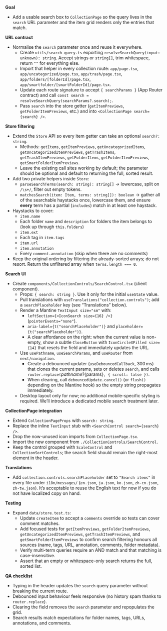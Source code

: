 **Goal**

- Add a usable search box to `CollectionPage` so the query lives in the `search` URL parameter and the item grid renders only the entries that match.

**URL contract**

- Normalise the `search` parameter once and reuse it everywhere.
  - Create `utils/search-query.ts` exporting `resolveSearchQuery(input: unknown): string`. Accept strings or `string[]`, trim whitespace, return `""` for everything else.
  - Import that helper in every collection route: `app/page.tsx`, `app/uncategorized/page.tsx`, `app/trash/page.tsx`, `app/folders/[folderId]/page.tsx`, `app/smartfolder/[smartFolderId]/page.tsx`.
  - Update each route signature to accept `{ searchParams }` (App Router contract) and call `const search = resolveSearchQuery(searchParams?.search);`.
  - Pass `search` into the store getter (`getItemPreviews`, `getFolderItemPreviews`, etc.) and into `<CollectionPage search={search} />`.

**Store filtering**

- Extend the `Store` API so every item getter can take an optional `search?: string`.
  - Methods: `getItems`, `getItemPreviews`, `getUncategorizedItems`, `getUncategorizedItemPreviews`, `getTrashItems`, `getTrashItemPreviews`, `getFolderItems`, `getFolderItemPreviews`, `getSmartFolderItemPreviews`.
  - Leave the existing call sites working by default; the parameter should be optional and default to returning the full, sorted result.
- Add two private helpers inside `Store`:
  - `parseSearchTerms(search: string): string[]` → lowercase, split on `/\s+/`, filter out empty tokens.
  - `matchesSearch(item: Item, terms: string[]): boolean` → gather all of the searchable haystacks once, lowercase them, and ensure **every** term has a partial (`includes`) match in at least one haystack.
- Haystacks to cover:
  - `item.name`
  - Each folder `name` and `description` for folders the item belongs to (look up through `this.folders`)
  - `item.ext`
  - Each tag in `item.tags`
  - `item.url`
  - `item.annotation`
  - Every `comment.annotation` (skip when there are no comments)
- Keep the original ordering by filtering the already-sorted arrays; do not resort. Return the unfiltered array when `terms.length === 0`.

**Search UI**

- Create `components/CollectionControls/SearchControl.tsx` (client component).
  - Props: `{ search: string }`. Use it only for the initial `useState` value.
  - Pull translations with `useTranslations("collection.controls")`; add a `searchPlaceholder` key (see “Translations” below).
  - Render a Mantine `TextInput size="sm"` with:
    - `leftSection={<IconSearch size={16} />}` (`pointerEvents="none"`).
    - `aria-label={t("searchPlaceholder")}` and `placeholder={t("searchPlaceholder")}`.
    - A clear affordance on the right: when the current value is non-empty, show a subtle `CloseButton` with `IconCircleXFilled size={14}` that resets the field and immediately updates the URL.
  - Use `usePathname`, `useSearchParams`, and `useRouter` from `next/navigation`.
    - Create a debounced updater (`useDebouncedCallback`, 300 ms) that clones the current params, sets or deletes `search`, and calls `router.replace(`${pathname}?${params}`, { scroll: false })`.
    - When clearing, call `debouncedUpdate.cancel()` (or `flush()` depending on the Mantine hook) so the empty string propagates immediately.
  - Desktop layout only for now; no additional mobile-specific styling is required. We’ll introduce a dedicated mobile search treatment later.

**CollectionPage integration**

- Extend `CollectionPageProps` with `search: string`.
- Replace the inline `TextInput` stub with `<SearchControl search={search} />`.
- Drop the now-unused icon imports from `CollectionPage.tsx`.
- Import the new component from `./CollectionControls/SearchControl`.
- Keep the control grouped with `ScaleControl` and `CollectionSortControls`; the search field should remain the right-most element in the header.

**Translations**

- Add `collection.controls.searchPlaceholder` set to `"Search items"` in every file under `i18n/messages/` (`en.json`, `ja.json`, `ko.json`, `zh-cn.json`, `zh-tw.json`). It’s acceptable to reuse the English text for now if you do not have localized copy on hand.

**Testing**

- Expand `data/store.test.ts`:
  - Update `createItem` to accept a `comments` override so tests can cover comment matches.
  - Add focused tests for `getItemPreviews`, `getFolderItemPreviews`, `getUncategorizedItemPreviews`, `getTrashItemPreviews`, and `getSmartFolderItemPreviews` to confirm search filtering honours all sources (name, tags, URL, annotation, comments, folder metadata).
  - Verify multi-term queries require an AND match and that matching is case-insensitive.
  - Assert that an empty or whitespace-only search returns the full, sorted list.

**QA checklist**

- Typing in the header updates the `search` query parameter without breaking the current route.
- Debounced input behaviour feels responsive (no history spam thanks to `router.replace`).
- Clearing the field removes the `search` parameter and repopulates the grid.
- Search results match expectations for folder names, tags, URLs, annotations, and comments.
